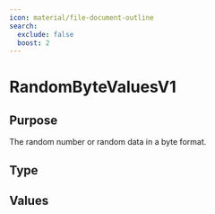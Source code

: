 ```yaml
---
icon: material/file-document-outline
search:
  exclude: false
  boost: 2
---
```


# RandomByteValuesV1

## Purpose

<!-- --8<-- [start:purpose] -->
The random number or random data in a byte format.
<!-- --8<-- [end:purpose] -->

## Type

<!-- --8<-- [start:type] -->
<div class="type" markdown>

</div>
<!-- --8<-- [end:type] -->

## Values

